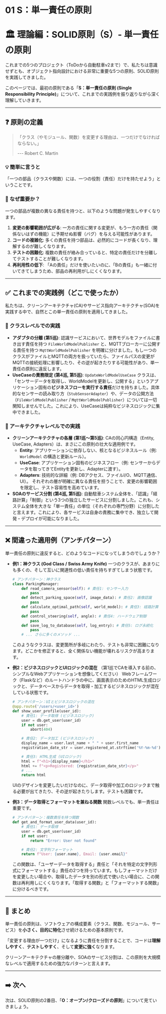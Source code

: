 # 01 S：単一責任の原則

# 🏛️ 理論編：SOLID原則（S）- 単一責任の原則

これまでの5つのプロジェクト（ToDoから自動駐車v2まで）で、私たちは意識せずとも、オブジェクト指向設計における非常に重要な5つの原則、SOLID原則を実践してきました。

このページでは、最初の原則である「**S：単一責任の原則 (Single Responsibility Principle)**」について、これまでの実践例を振り返りながら深く理解していきます。

---

## ❓ 原則の定義

> 「クラス（やモジュール、関数）を変更する理由は、一つだけでなければならない。」
> 
> 
> \--- Robert C. Martin
> 

### 💡 簡単に言うと

「一つの部品（クラスや関数）には、一つの役割（責任）だけを持たせよう」ということです。

### 🤔 なぜ重要か？

一つの部品が複数の異なる責任を持つと、以下のような問題が発生しやすくなります。

1. **変更の影響範囲が広がる**:
一方の責任に関する変更が、もう一方の責任（関係ないはずの機能）に予期せぬ影響（バグ）を与える可能性があります。
2. **コードの複雑化**:
多くの責任を持つ部品は、必然的にコードが長くなり、理解するのが難しくなります。
3. **テストの困難化**:
複数の責任が絡み合っていると、特定の責任だけを分離してテストすることが難しくなります。
4. **再利用性の低下**:
「Aの責任」だけを使いたいのに、「Bの責任」も一緒に付いてきてしまうため、部品の再利用がしにくくなります。

---

## ✅ これまでの実践例（どこで使ったか）

私たちは、クリーンアーキテクチャ(CA)やサービス指向アーキテクチャ(SOA)を実践する中で、自然とこの単一責任の原則を適用してきました。

### 📌 クラスレベルでの実践

- **アダプタの分離 (第5巡)**:
認識サービスにおいて、世界モデルをファイルに書き出す責任を持つ `FileWorldModelPublisher` と、MQTTブローカーに公開する責任を持つ `MqttWorldModelPublisher` を明確に分けました。もし一つのクラスがファイルとMQTTの両方を扱っていたら、ファイルパスの変更がMQTTの接続処理に影響したり、その逆が起きたりする可能性があり、単一責任の原則に違反します。
- **UseCaseの責務限定 (第4巡, 第5巡)**:
`UpdateWorldModelUseCase` クラスは、「センサーデータを取得し、WorldModelを更新し、公開する」というアプリケーション固有の**ビジネスフローを実行する責任**だけを持ちました。具体的なセンサーの読み取り方（`StubSensorAdapter`）や、データの公開方法（`FileWorldModelPublisher` / `MqttWorldModelPublisher`）については一切関知しませんでした。これにより、UseCaseは純粋なビジネスロジックに集中できました。

### 📌 アーキテクチャレベルでの実践

- **クリーンアーキテクチャの各層 (第1巡〜第5巡)**:
CAの同心円構造（Entity, UseCase, Adapters）は、まさにこの原則の壮大な適用例です。
    - **Entity**: アプリケーションに依存しない、核となるビジネスルール（例: `WorldModel` の構造と更新ルール）。
    - **UseCase**: アプリケーション固有のビジネスフロー（例: センサーからデータを取ってきてEntityを更新し、Adapterに渡す）。
    - **Adapters**: 技術的な詳細（例: DBアクセス、ファイルI/O、MQTT通信、UI）。
    それぞれの層が明確に異なる責任を担うことで、変更の影響範囲を限定し、テスト容易性を高めています。
- **SOAのサービス分割 (第4巡, 第5巡)**:
自動駐車システム全体を、「認識」「経路計算」「制御」という3つの独立したサービスに分割しました。これも、システム全体を大きな「単一責任」の単位（それぞれの専門分野）に分割したと言えます。これにより、各サービスは自身の責務に集中でき、独立して開発・デプロイが可能になりました。

---

## ❌ 間違った適用例（アンチパターン）

単一責任の原則に違反すると、どのようなコードになってしまうのでしょうか？

- **例1：神クラス (God Class / Swiss Army Knife)**
一つのクラスが、あまりにも多くの、そして互いに関連性の低い責任を持ちすぎてしまう状態です。
    
    ```python
    # アンチパターン：神クラス
    class ParkingManager:
        def read_camera_sensor(self): # 責任1: センサー入力
            pass
        def detect_parking_space(self, image_data): # 責任2: 画像認識
            pass
        def calculate_optimal_path(self, world_model): # 責任3: 経路計算
            pass
        def control_steering(self, angle): # 責任4: ハードウェア制御
            pass
        def save_log_to_database(self, log_entry): # 責任5: ログ永続化
            pass
        # ... さらに多くのメソッド ...
    
    ```
    
    このようなクラスは、変更箇所が多岐にわたり、テストも非常に困難になります。どこかを修正すると、全く関係ない機能が壊れるリスクが高まります。
    
- **例2：ビジネスロジックとUIロジックの混在**
（第1巡でCAを導入する前の、シンプルなWebアプリケーションを想像してください）
Webフレームワーク（Flaskなど）のルートハンドラの中に、画面表示のためのHTML生成ロジックと、データベースからデータを取得・加工するビジネスロジックが混在している状態です。
    
    ```python
    # アンチパターン：UIとビジネスロジックの混在
    @app.route('/users/<user_id>')
    def show_user_profile(user_id):
        # 責任1: データ取得 (ビジネスロジック)
        user = db.get_user(user_id)
        if not user:
            abort(404)
    
        # 責任2: データ加工 (ビジネスロジック)
        display_name = user.last_name + " " + user.first_name
        registration_date_str = user.registered_at.strftime('%Y-%m-%d')
    
        # 責任3: HTML生成 (UIロジック)
        html = f"<h1>{display_name}</h1>"
        html += f"<p>Registered: {registration_date_str}</p>"
        # ...
        return html
    
    ```
    
    UIのデザインを変更したいだけなのに、データ取得や加工のロジックまで触る必要が出てきたり、その逆が起きたりします。テストも困難です。
    
- **例3：データ取得とフォーマットを兼ねる関数**
関数レベルでも、単一責任は重要です。
    
    ```python
    # アンチパターン：複数責任を持つ関数
    def get_and_format_user_data(user_id):
        # 責任1: データ取得
        user = db.get_user(user_id)
        if not user:
            return "Error: User not found"
    
        # 責任2: 文字列フォーマット
        return f"User: {user.name}, Email: {user.email}"
    
    ```
    
    この関数は、「ユーザーデータを取得する」責任と「それを特定の文字列形式にフォーマットする」責任の2つを持っています。もしフォーマットだけを変更したい場合や、取得したデータを別の形式で使いたい場合に、この関数は再利用しにくくなります。「取得する関数」と「フォーマットする関数」に分けるべきです。
    

---

## 📝 まとめ

単一責任の原則は、ソフトウェアの構成要素（クラス、関数、モジュール、サービス）を**小さく、目的に特化**させ続けるための基本原則です。

「変更する理由が一つだけ」になるように責任を分割することで、コードは**理解しやすく**、**テストしやすく**、そして**変更に強く**なります。

クリーンアーキテクチャの層分離や、SOAのサービス分割は、この原則を大規模なレベルで適用するための強力なパターンと言えます。

---

## ➡️ 次へ

次は、SOLID原則の2番目、「**O：オープン/クローズドの原則**」について見ていきましょう。
